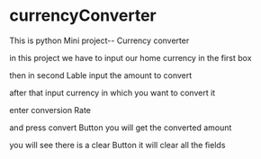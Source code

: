 # currencyConverter

This is python Mini project-- Currency converter

in this project we have to input our home currency in the first box

then in second Lable input the amount to convert

after that input currency in which you want to convert it

enter conversion Rate

and press convert Button you will get the converted amount

you will see there is a clear Button it will clear all the fields
